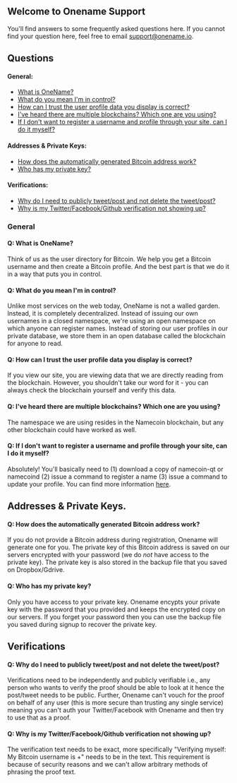 ## Welcome to Onename Support

You'll find answers to some frequently asked questions here. If you cannot find your question here, feel free to email support@onename.io.

## Questions

#### General:

+ [What is OneName?](#general_1)
+ [What do you mean I'm in control?](#general_2)
+ [How can I trust the user profile data you display is correct?](#general_3)
+ [I've heard there are multiple blockchains? Which one are you using?](#general_4)
+ [If I don't want to register a username and profile through your site, can I do it myself?](#general_5)

#### Addresses & Private Keys:

* [How does the automatically generated Bitcoin address work?](#address_1)
* [Who has my private key?](#address_2)

#### Verifications: 

* [Why do I need to publicly tweet/post and not delete the tweet/post?](#verification_1)
* [Why is my Twitter/Facebook/Github verification not showing up?](#verification_2)

### General

#### <a name="general_1" id="general_1" />Q: What is OneName?</a>
Think of us as the user directory for Bitcoin. We help you get a Bitcoin username and then create a Bitcoin profile. And the best part is that we do it in a way that puts you in control.

#### <a name="general_2"/>Q: What do you mean I'm in control?
Unlike most services on the web today, OneName is not a walled garden. Instead, it is completely decentralized. Instead of issuing our own usernames in a closed namespace, we're using an open namespace on which anyone can register names. Instead of storing our user profiles in our private database, we store them in an open database called the blockchain for anyone to read.

#### <a name="general_3"/>Q: How can I trust the user profile data you display is correct?
If you view our site, you are viewing data that we are directly reading from the blockchain. However, you shouldn't take our word for it - you can always check the blockchain yourself and verify this data.

#### <a name="general_4"/>Q: I've heard there are multiple blockchains? Which one are you using?
The namespace we are using resides in the Namecoin blockchain, but any other blockchain could have worked as well.

#### <a name="general_5"/>Q: If I don't want to register a username and profile through your site, can I do it myself?
Absolutely! You'll basically need to (1) download a copy of namecoin-qt or namecoind (2) issue a command to register a name (3) issue a command to update your profile. You can find more information [here](http://github.com/opennamesystem).

## Addresses & Private Keys.

#### <a name="address_1"/>Q: How does the automatically generated Bitcoin address work?</a>

If you do not provide a Bitcoin address during registration, Onename will generate one for you. The private key of this Bitcoin address is saved on our servers encrypted with your password (we do *not* have access to the private key). The private key is also stored in the backup file that you saved on Dropbox/Gdrive.

#### <a name="address_2"/>Q: Who has my private key? 

Only you have access to your private key. Onename encypts your private key with the password that you provided and keeps the encrypted copy on our servers. If you forget your password then you can use the backup file you saved during signup to recover the private key. 

## Verifications

#### <a name="verification_1"/>Q: Why do I need to publicly tweet/post and not delete the tweet/post?
Verifications need to be independently and publicly verifiable i.e., any person who wants to verify the proof should be able to look at it hence the post/tweet needs to be public. Further, Onename can't vouch for the proof on behalf of any user (this is more secure than trusting any single service) meaning you can't auth your Twitter/Facebook with Onename and then try to use that as a proof.  

#### <a name="verification_2"/>Q: Why is my Twitter/Facebook/Github verification not showing up?
The verification text needs to be exact, more specifically "Verifying myself: My Bitcoin username is +<username>" needs to be in the text. This requirement is because of security reasons and we can't allow arbitrary methods of phrasing the proof text. 
